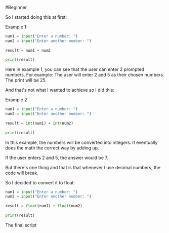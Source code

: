 #Beginner


So I started doing this at first:

Example 1:
```python
num1 = input("Enter a number: ")  
num2 = input("Enter another number: ")  
  
result = num1 + num2  
  
print(result)
```

Here in example 1, you can see that the user can enter 2 prompted numbers. For example: The user will enter 2 and 5 as their chosen numbers. The print will be 25.

And that's not what I wanted to achieve so I did this:

Example 2
```python
num1 = input("Enter a number: ")  
num2 = input("Enter another number: ")  
  
result = int(num1) + int(num2)  
  
print(result)
```

In this example, the numbers will be converted into integers. It eventually does the math the correct way by adding up.

If the user enters 2 and 5, the answer would be 7.

But there's one thing and that is that whenever I use decimal numbers, the code will break.

So I decided to convert it to float:
```python
num1 = input("Enter a number: ")  
num2 = input("Enter another number: ")  
  
result = float(num1) + float(num2)  
  
print(result)
```

The final script